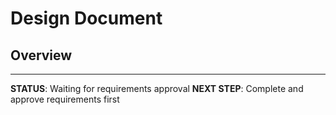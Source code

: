 # Design Document

## Overview
<!-- Technical design will be generated after requirements approval -->

---
**STATUS**: Waiting for requirements approval
**NEXT STEP**: Complete and approve requirements first
